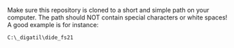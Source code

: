 Make sure this repository is cloned to a short and simple path on your computer. The path should NOT contain special characters or white spaces! A good example is for instance:

`C:\_digatil\dide_fs21`
